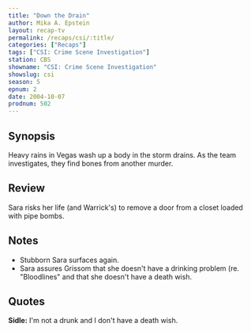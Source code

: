 ```yaml
---
title: "Down the Drain"
author: Mika A. Epstein
layout: recap-tv
permalink: /recaps/csi/:title/
categories: ["Recaps"]
tags: ["CSI: Crime Scene Investigation"]
station: CBS
showname: "CSI: Crime Scene Investigation"
showslug: csi
season: 5  
epnum: 2
date: 2004-10-07
prodnum: 502 
---
```


## Synopsis

Heavy rains in Vegas wash up a body in the storm drains. As the team investigates, they find bones from another murder.

## Review

Sara risks her life (and Warrick's) to remove a door from a closet loaded with pipe bombs.

## Notes

* Stubborn Sara surfaces again.  
* Sara assures Grissom that she doesn't have a drinking problem (re. "Bloodlines" and that she doesn't have a death wish.

## Quotes

**Sidle:** I'm not a drunk and I don't have a death wish.